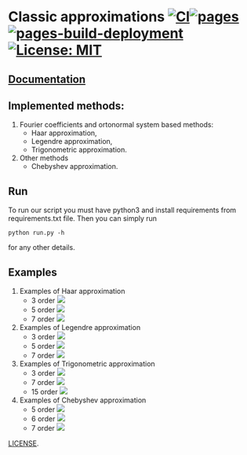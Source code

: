 # Classic approximations [![CI](https://github.com/morfinPL/classicApproximations/actions/workflows/CI.yml/badge.svg?branch=main)](https://github.com/morfinPL/classicApproximations/actions/workflows/CI.yml)[![pages](https://github.com/morfinPL/classicApproximations/actions/workflows/pages.yml/badge.svg?branch=main)](https://github.com/morfinPL/classicApproximations/actions/workflows/pages.yml) [![pages-build-deployment](https://github.com/morfinPL/classicApproximations/actions/workflows/pages/pages-build-deployment/badge.svg?branch=pages)](https://github.com/morfinPL/classicApproximations/actions/workflows/pages/pages-build-deployment) [![License: MIT](https://img.shields.io/badge/License-MIT-green.svg)](https://opensource.org/licenses/MIT)

## [Documentation](https://morfinpl.github.io/classicApproximations)

## Implemented methods:
1. Fourier coefficients and ortonormal system based methods:
    - Haar approximation,
    - Legendre approximation,
    - Trigonometric approximation.
2. Other methods
    - Chebyshev approximation.

## Run
To run our script you must have python3 and install requirements from requirements.txt file. Then you can simply run

```python run.py -h```

for any other details.

## Examples
1. Examples of Haar approximation
    - 3 order
        ![](output/haar/exp0/approximation.png)
    - 5 order
        ![](output/haar/exp1/approximation.png)
    - 7 order
        ![](output/haar/exp2/approximation.png)
2. Examples of Legendre approximation
    - 3 order
        ![](output/legendre/exp0/approximation.png)
    - 5 order
        ![](output/legendre/exp1/approximation.png)
    - 7 order
        ![](output/legendre/exp2/approximation.png)
3. Examples of Trigonometric approximation
    - 3 order
        ![](output/trigonometric/exp0/approximation.png)
    - 7 order
        ![](output/trigonometric/exp1/approximation.png)
    - 15 order
        ![](output/trigonometric/exp2/approximation.png)
4. Examples of Chebyshev approximation
    - 5 order
        ![](output/chebyshev/exp0/approximation.png)
    - 6 order
        ![](output/chebyshev/exp1/approximation.png)
    - 7 order
        ![](output/chebyshev/exp2/approximation.png)


[LICENSE](LICENSE).